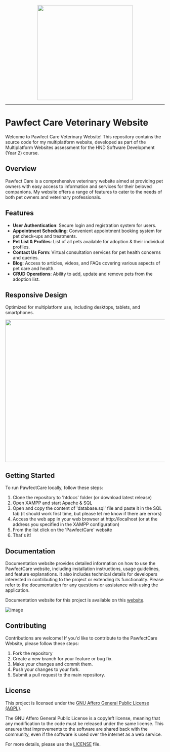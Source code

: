 <p align="center">
   <img width="300" height="300" src="https://github.com/DominikSubocz/Pawfectcare-Website/assets/121230993/cd3a0017-c2d6-480d-b06b-7b67440cb924">
</p>
<hr>

# Pawfect Care Veterinary Website

Welcome to Pawfect Care Veterinary Website! This repository contains the source code for my multiplatform website, developed as part of the Multiplatform Websites assessment for the HND Software Development (Year 2) course.

## Overview

Pawfect Care is a comprehensive veterinary website aimed at providing pet owners with easy access to information and services for their beloved companions. My website offers a range of features to cater to the needs of both pet owners and veterinary professionals.

## Features

- **User Authentication**: Secure login and registration system for users.
- **Appointment Scheduling**: Convenient appointment booking system for pet check-ups and treatments.
- **Pet List & Profiles**: List of all pets available for adoption & their individual profiles.
- **Contact Us Form**: Virtual consultation services for pet health concerns and queries.
- **Blog**: Access to articles, videos, and FAQs covering various aspects of pet care and health.
- **CRUD Operations**: Ability to add, update and remove pets from the adoption list.

## Responsive Design
Optimized for multiplatform use, including desktops, tablets, and smartphones.

<img width="850" height="450" src="https://github.com/DominikSubocz/Pawfectcare-Website/assets/121230993/d7f79dd2-dee8-4390-92a8-1141a058833b">






## Getting Started

To run PawfectCare locally, follow these steps:
 
1. Clone the repository to 'htdocs' folder (or download latest release)
2. Open XAMPP and start Apache & SQL
3. Open and copy the content of 'database.sql' file and paste it in the SQL tab (it should work first time, but please let me know if there are errors)
4. Access the web app in your web browser at http://localhost (or at the address you specified in the XAMPP configuration)
5. From the list click on the 'PawfectCare' website
6. That's it!

## Documentation

Documentation website provides detailed information on how to use the PawfectCare website, including installation instructions, usage guidelines, and feature explanations. It also includes technical details for developers interested in contributing to the project or extending its functionality. Please refer to the documentation for any questions or assistance with using the application.

Documentation website for this project is available on this <a href="https://pawfectcare-documentation.netlify.app/">website</a>. 

![image](https://github.com/DominikSubocz/Pawfectcare-Website/assets/121230993/a01aa170-5d68-476e-beb5-e301f3097898)


## Contributing

Contributions are welcome! If you'd like to contribute to the PawfectCare Website, please follow these steps:

1. Fork the repository
2. Create a new branch for your feature or bug fix.
3. Make your changes and commit them.
4. Push your changes to your fork.
5. Submit a pull request to the main repository.

## License

This project is licensed under the [GNU Affero General Public License (AGPL)](LICENSE).

The GNU Affero General Public License is a copyleft license, meaning that any modification to the code must be released under the same license. This ensures that improvements to the software are shared back with the community, even if the software is used over the internet as a web service.

For more details, please use the [LICENSE](LICENSE.txt) file.
